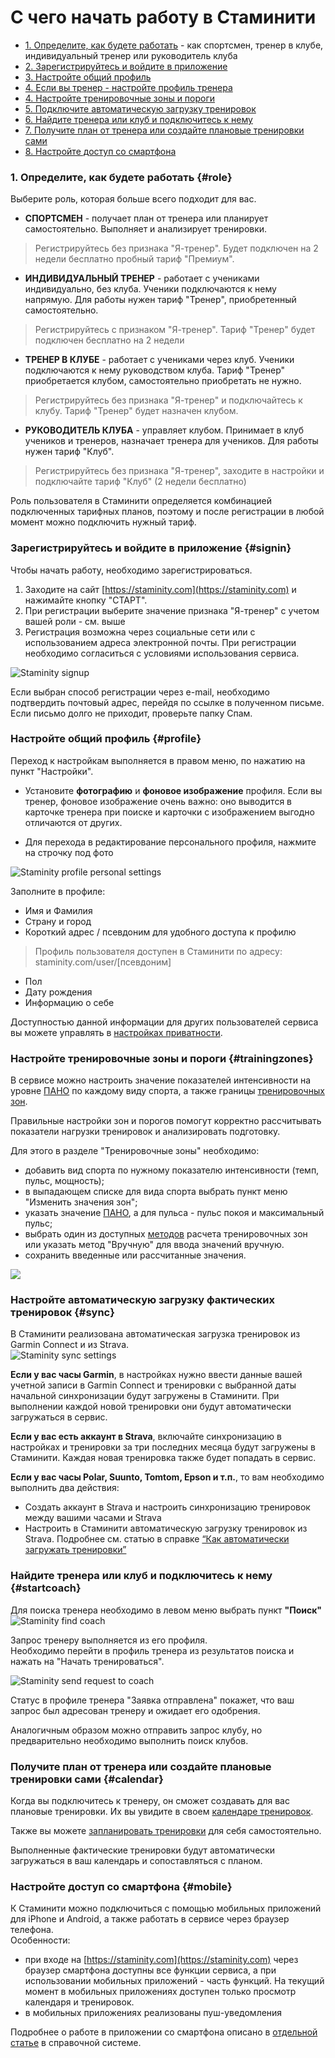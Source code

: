 # С чего начать работу в Стаминити

* [1. Определите, как будете работать](#role) - как спортсмен, тренер в клубе, индивидуальный тренер или руководитель клуба
* [2. Зарегистрируйтесь и войдите в приложение](#signin)
* [3. Настройте общий профиль](#profile)
* [4. Если вы тренер - настройте профиль тренера](#сoachprofile) 
* [4. Настройте тренировочные зоны и пороги](#trainingzones)
* [5. Подключите автоматическую загрузку тренировок](#sync)
* [6. Найдите тренера или клуб и подключитесь к нему](#startcoach)
* [7. Получите план от тренера или создайте плановые тренировки сами](#calendar)
* [8. Настройте доступ со смартфона](#mobile)

### 1. Определите, как будете работать {#role}

Выберите роль, которая больше всего подходит для вас. 

* **СПОРТСМЕН** - получает план от тренера или планирует самостоятельно. Выполняет и анализирует тренировки.
> Регистрируйтесь без признака "Я-тренер". 
Будет подключен на 2 недели бесплатно пробный тариф "Премиум". 

* **ИНДИВИДУАЛЬНЫЙ ТРЕНЕР** - работает с учениками индивидуально, без клуба. Ученики подключаются к нему напрямую. Для работы нужен тариф "Тренер", приобретенный самостоятельно.
> Регистрируйтесь с признаком "Я-тренер". 
Тариф "Тренер" будет подключен бесплатно на 2 недели

* **ТРЕНЕР В КЛУБЕ** - работает с учениками через клуб. Ученики подключаются к нему руководством клуба. Тариф "Тренер" приобретается клубом, самостоятельно приобретать не нужно.
> Регистрируйтесь без признака "Я-тренер" и подключайтесь к клубу. 
Тариф "Тренер" будет назначен клубом.

* **РУКОВОДИТЕЛЬ КЛУБА** - управляет клубом. Принимает в клуб учеников и тренеров, назначает тренера для учеников. Для работы нужен тариф "Клуб".
> Регистрируйтесь без признака "Я-тренер", заходите в настройки и подключайте тариф "Клуб" (2 недели бесплатно)

Роль пользователя в Стаминити определяется комбинацией подключенных тарифных планов, поэтому и после регистрации в любой момент можно подключить нужный тариф.
 
### Зарегистрируйтесь и войдите в приложение {#signin}

Чтобы начать работу, необходимо зарегистрироваться.

1. Заходите на сайт [https://staminity.com](https://staminity.com) и нажимайте кнопку "СТАРТ".
2. При регистрации выберите значение признака "Я-тренер" с учетом вашей роли - см. выше
3. Регистрация возможна через социальные сети или с использованием адреса электронной почты. При регистрации необходимо согласиться с условиями использования сервиса.

![Staminity signup](https://content.staminity.com/assets/images/_new/settings/signup.png)

Если выбран способ регистрации через e-mail, необходимо подтвердить почтовый адрес, перейдя по ссылке в полученном письме. Если письмо долго не приходит, проверьте папку Спам.

### Настройте общий профиль {#profile}

Переход к настройкам выполняется в правом меню, по нажатию на пункт "Настройки".  

* Установите **фотографию** и **фоновое изображение** профиля. Если вы тренер, фоновое изображение очень важно: оно выводится в карточке тренера при поиске и карточки с изображением выгодно отличаются от других.

* Для перехода в редактирование персонального профиля, нажмите на строчку под фото

![Staminity profile personal settings](https://content.staminity.com/assets/images/_new/settings/user-menu-profile.png)

Заполните в профиле:
* Имя и Фамилия
* Страну и город
* Короткий адрес / псевдоним для удобного доступа к профилю
> Профиль пользователя доступен в Стаминити по адресу:  
> staminity.com/user/\[псевдоним\]
* Пол
* Дату рождения
* Информацию о себе

Доступностью данной информации для других пользователей сервиса вы можете управлять в [настройках приватности](/basics/privacy-settings.md).

### Настройте тренировочные зоны и пороги {#trainingzones}

В сервисе можно настроить значение показателей интенсивности на уровне [ПАНО](/basics/lactate-threshold.md) по каждому виду спорта, а также границы [тренировочных зон](/basics/intensity-zones.md).

Правильные настройки зон и порогов помогут корректно рассчитывать показатели нагрузки тренировок и анализировать подготовку.

Для этого в разделе "Тренировочные зоны" необходимо:

* добавить вид спорта по нужному показателю интенсивности \(темп, пульс, мощность\);
* в выпадающем списке для вида спорта выбрать пункт меню "Изменить значения зон";
* указать значение [ПАНО](/basics/lactate-threshold.md), а для пульса - пульс покоя и максимальный пульс;
* выбрать один из доступных [методов](/basics/intensity-zones.md) расчета тренировочных зон или указать метод "Вручную" для ввода значений вручную.
* сохранить введенные или рассчитанные значения.

![](http://content.staminity.com/assets/images/settings/SetZones.gif)

### Настройте автоматическую загрузку фактических тренировок {#sync}

В Стаминити реализована автоматическая загрузка тренировок из Garmin Connect и из Strava.  
![Staminity sync settings](http://content.staminity.com/assets/images/settings/Sync-settings.png)

**Если у вас часы Garmin**, в настройках нужно ввести данные вашей учетной записи в Garmin Connect и тренировки с выбранной даты начальной синхронизации будут загружены в Стаминити. При выполнении каждой новой тренировки они будут автоматически загружаться в сервис.

**Если у вас есть аккаунт в Strava**, включайте синхронизацию в настройках и тренировки за три последних месяца будут загружены в Стаминити. Каждая новая тренировка также будет попадать в сервис.

**Если у вас часы Polar, Suunto, Tomtom, Epson и т.п.**, то вам необходимо выполнить два действия:

* Создать аккаунт в Strava и настроить синхронизацию тренировок между вашими часами и Strava
* Настроить в Стаминити автоматическую загрузку тренировок из Strava.
  Подробнее см. статью в справке [“Как автоматически загружать тренировки”](/questions/activity-auto-sync.md)

### Найдите тренера или клуб и подключитесь к нему {#startcoach}

Для поиска тренера необходимо в левом меню выбрать пункт **"Поиск"**  
![Staminity find coach](http://content.staminity.com/assets/images/settings/Find-coach.png)

Запрос тренеру выполняется из его профиля.  
Необходимо перейти в профиль тренера из результатов поиска и нажать на "Начать тренироваться".

![Staminity send request to coach](http://content.staminity.com/assets/images/StartCoaching_4.gif)

Статус в профиле тренера "Заявка отправлена" покажет, что ваш запрос был адресован тренеру и ожидает его одобрения.

Аналогичным образом можно отправить запрос клубу, но предварительно необходимо выполнить поиск клубов.

### Получите план от тренера или создайте плановые тренировки сами {#calendar}

Когда вы подключитесь к тренеру, он сможет создавать для вас плановые тренировки. Их вы увидите в своем [календаре тренировок](/basics/calendar.md).

Также вы можете [запланировать тренировки](/basics/create-plan-activity.md) для себя самостоятельно.

Выполненные фактические тренировки будут автоматически загружаться в ваш календарь и сопоставляться с планом.

### Настройте доступ со смартфона {#mobile}

К Стаминити можно подключиться с помощью мобильных приложений для iPhone и Android, а также работать в сервисе через браузер телефона.  
Особенности:

* при входе на [https://staminity.com](https://staminity.com) через браузер смартфона доступны все функции сервиса, а при использовании мобильных приложений - часть функций. На текущий момент в мобильных приложениях доступен только просмотр календаря и тренировок.
* в мобильных приложениях реализованы пуш-уведомления

Подробнее о работе в приложении со смартфона описано в [отдельной статье](/basics/staminity-for-mobile.md) в справочной системе.

